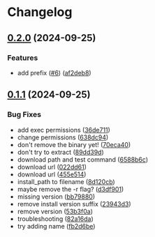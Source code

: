 # Changelog

## [0.2.0](https://github.com/theutz/asdf-frankenphp/compare/v0.1.1...v0.2.0) (2024-09-25)


### Features

* add prefix ([#6](https://github.com/theutz/asdf-frankenphp/issues/6)) ([af2deb8](https://github.com/theutz/asdf-frankenphp/commit/af2deb8a578db5e184a375d65c4f33fc46cf7ca5))

## [0.1.1](https://github.com/theutz/asdf-frankenphp/compare/v0.1.0...v0.1.1) (2024-09-25)


### Bug Fixes

* add exec permissions ([36de711](https://github.com/theutz/asdf-frankenphp/commit/36de7111684dbb4eede4563b18a7223c79aa7caf))
* change permissions ([638dc94](https://github.com/theutz/asdf-frankenphp/commit/638dc947497846c920339972df413d98080cd9a0))
* don't remove the binary yet! ([70eca40](https://github.com/theutz/asdf-frankenphp/commit/70eca40870f87ab0fe6c1e915d55eee27969ebc6))
* don't try to extract ([89dd39d](https://github.com/theutz/asdf-frankenphp/commit/89dd39de438ac9a6e752f9fbb1c732d916cf34c5))
* download path and test command ([6588b6c](https://github.com/theutz/asdf-frankenphp/commit/6588b6c2134d256357424084972ec6d10ee179de))
* download url ([022dd61](https://github.com/theutz/asdf-frankenphp/commit/022dd61d02863bff4cd73ee7819d2e5ebb12cf8e))
* download url ([455e514](https://github.com/theutz/asdf-frankenphp/commit/455e514a6653844fe46b08577aae6ffa3d53ac31))
* install_path to filename ([8d120cb](https://github.com/theutz/asdf-frankenphp/commit/8d120cbdc810e6e98362004a56d125e82966cafe))
* maybe remove the -r flag? ([d3df901](https://github.com/theutz/asdf-frankenphp/commit/d3df9017a5d24592c765aa36e90a7f4c98a67fb3))
* missing version ([bb79880](https://github.com/theutz/asdf-frankenphp/commit/bb79880f0a286882ec1bb6272b73a74863dae664))
* remove install version suffix ([23943d3](https://github.com/theutz/asdf-frankenphp/commit/23943d351c11588810d3a158bbff2e9e9db0b09a))
* remove version ([53b3f0a](https://github.com/theutz/asdf-frankenphp/commit/53b3f0a03520129a92e72c2dc64b787846de8080))
* troubleshooting ([82a16da](https://github.com/theutz/asdf-frankenphp/commit/82a16dac70690f69f04c7f9a090166be4535c871))
* try adding name ([fb2d6be](https://github.com/theutz/asdf-frankenphp/commit/fb2d6be632f2ffccf4d192e5346f0796279fe10a))
